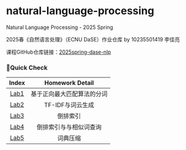 # natural-language-processing
Natural Language Processing - 2025 Spring

2025春《自然语言处理》（ECNU DaSE）作业仓库 by 10235501419 李佳亮

课程GitHub仓库链接：[2025spring-dase-nlp](https://github.com/xuhuahuang813/2025spring-dase-nlp)

### 🚀Quick Check

|     Index     |  Homework Detail   |
| :-----------: |:------------------:|
| [Lab1](lab1/) |   基于正向最大匹配算法的分词    |
| [Lab2](lab2/) |    TF-IDF与词云生成     |
| [Lab3](lab3/) |        倒排索引        |
| [Lab4](lab4/) |   倒排索引与与相似词查询   |
| [Lab5](lab5/) | 词典压缩 |
